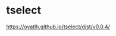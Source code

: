 # tselect

<a href="https://ovatlh.github.io/tselect/dist/v0.0.4/" target="_blank">https://ovatlh.github.io/tselect/dist/v0.0.4/</a>
